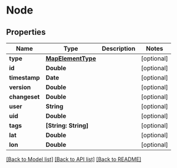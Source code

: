 # Node

## Properties
Name | Type | Description | Notes
------------ | ------------- | ------------- | -------------
**type** | [**MapElementType**](MapElementType.md) |  | [optional] 
**id** | **Double** |  | [optional] 
**timestamp** | **Date** |  | [optional] 
**version** | **Double** |  | [optional] 
**changeset** | **Double** |  | [optional] 
**user** | **String** |  | [optional] 
**uid** | **Double** |  | [optional] 
**tags** | **[String: String]** |  | [optional] 
**lat** | **Double** |  | [optional] 
**lon** | **Double** |  | [optional] 

[[Back to Model list]](../README.md#documentation-for-models) [[Back to API list]](../README.md#documentation-for-api-endpoints) [[Back to README]](../README.md)


